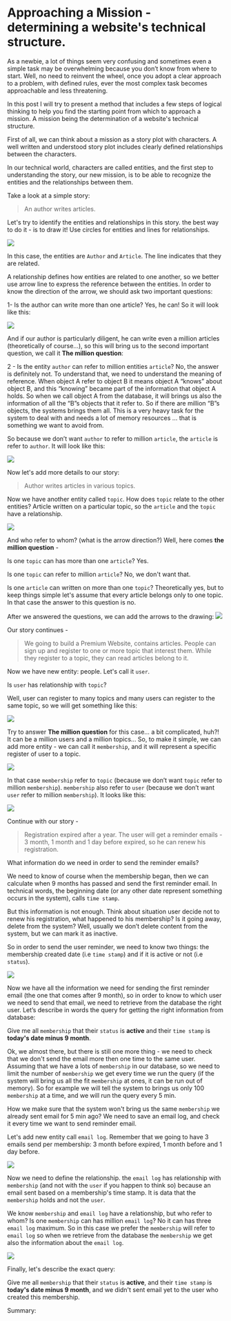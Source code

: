 # Approaching a Mission - determining a website's technical structure. 

As a newbie, a lot of things seem very confusing and sometimes even a simple task may be overwhelming because you don’t know from where to start. Well, no need to reinvent the wheel, once you adopt a clear approach to a problem, with defined rules, ever the most complex task becomes approachable and less threatening.

In this post I will try to present a method that includes a few steps of logical thinking to help you find the starting point from which to approach a mission. A mission being the determination of a website's technical structure.

First of all, we can think about a mission as a story plot with characters. A well written and understood story plot includes clearly defined relationships between the characters.

In our technical world, characters are called entities, and the first step to understanding the story, our new mission, is to be able to recognize the entities and the relationships between them.

Take a look at a simple story: 


> An author writes articles.


Let's try to identify the entities and relationships in this story. the best way to do it - is to draw it! Use circles for entities and lines for relationships.

![](111.jpg)

In this case, the entities are ```Author``` and ```Article```.  The line indicates that they are related.

A relationship defines how entities are related to one another, so we better use arrow line to express the reference between the entities. In order to know the direction of the arrow, we should ask two important questions:

1- Is the author can write more than one article?
Yes, he can! So it will look like this:

![](2.jpg)

And if our author is particularly diligent, he can write even a million articles (theoretically of course…), so this will bring us to the second important question, we call it **The million question**: 

2 - Is the entity ```author``` can refer to million entities ```article```?
No, the answer is definitely not. To understand that, we need to understand the meaning of reference. When object A refer to object B it means object A “knows” about object B, and this “knowing” became part of the information that object A holds.  So when we call object A from the database, it will brings us also the information of all the “B”s objects that it refer to. So if there are million “B”s objects, the systems brings them all. This is a very heavy task for the system to deal with and needs a lot of memory resources … that is something we want to avoid from. 

So because we don’t want ```author``` to refer to million ```article```, the ```article``` is refer to ```author```. 
It will look like this:

![](3.jpg)


Now let's add more details to our story:


> Author writes articles in various topics.


Now we have another entity called ```topic```. How does ```topic``` relate to the other entities?
Article written on a particular topic, so the ```article``` and the ```topic``` have a relationship.

![](4.jpg)


And who refer to whom? (what is the arrow direction?)
Well, here comes **the million question** - 

Is one ```topic``` can has more than one ```article```? Yes.

Is one ```topic``` can refer to million ```article```? No, we don't want that.

Is one ```article``` can written on more than one ```topic```? Theoretically yes, but to keep things simple let's assume that every article belongs only to one topic. In that case the answer to this question is no.


After we answered the questions, we can add the arrows to the drawing: 
![](5a.jpg)


Our story continues - 


> We going to build a Premium Website, contains articles. People can sign up and register to one or more topic that interest them. While they register to a topic, they can read articles belong to it.


Now we have new entity: people.  Let's call it ```user```.

Is ```user``` has relationship with ```topic```?

Well, user can register to many topics and many users can register to the same topic, so we will get something like this:

![](6.jpg)


Try to answer **The million question** for this case… a bit complicated, huh?! It can be a million users and a million topics...
So, to make it simple, we can add more entity - we can call it ```membership```, and it will represent a specific register of user to a topic.

![](7.jpg)

In that case ```membership``` refer to ```topic``` (because we don’t want ```topic``` refer to million ```membership```). ```membership``` also refer to ```user``` (because we don’t want ```user``` refer to million ```membership```). It looks like this:

![](88.jpg)



Continue with our story - 


> Registration expired after a year. The user will get a reminder emails - 3 month, 1 month and 1 day before expired, so he can renew his registration.
 

What information do we need in order to send the reminder emails?

We need to know of course when the membership began, then we can calculate when 9 months has passed and send the first reminder email. In technical words, the beginning date (or any other date represent something occurs in the system), calls ```time stamp```.

But this information is not enough. Think about situation user decide not to renew his registration, what happened to his membership? Is it going away, delete from the system? Well, usually we don’t delete content from the system, but we can mark it as inactive.

So in order to send the user reminder, we need to know two things:  the membership created date (i.e ```time stamp```) and if it is active or not (i.e ```status```).

![](9.jpg)

Now we have all the information we need for sending the first reminder email (the one that comes after 9 month), so in order to know to which user we need to send that email, we need to retrieve from the database the right user. 
Let’s describe in words the query for getting the right information from database:


Give me all ```membership``` that their ```status``` is **active** and their ```time stamp``` is **today's date minus 9 month**.


Ok, we almost there, but there is still one more thing - we need to check that we don't send the email more then one time to the same user. Assuming that we have a lots of ```membership``` in our database, so we need to limit the number of ```membership``` we get every time we run the query (if the system will bring us all the fit ```membership``` at ones, it can be run out of memory). So for example we will tell the system to brings us only 100 ```membership``` at a time, and we will run the query every 5 min. 

How we make sure that the system won't bring us the same ```membership``` we already sent email for 5 min ago?
We need to save an email log, and check it every time we want to send reminder email.

Let's add new entity call ```email log```.
Remember that we going to have 3 emails send per membership: 3 month before expired, 1 month before and 1 day before.

![](10.jpg)

Now we need to define the relationship. the ```email log``` has relationship with ```membership``` (and not with the ```user``` if you happen to think so) because an email sent based on a membership's time stamp. It is data that the ```membership``` holds and not the ```user```.

We know ```membership``` and ```email log``` have a relationship, but who refer to whom?
Is one ```membership``` can has million ```email log```? No it can has three ```email log``` maximum. So in this case we prefer the ```membership``` will refer to ```email log``` so when we retrieve from the database the ```membership``` we get also the information about the ```email log```.


![](11.jpg)


Finally, let's describe the exact query:


Give me all ```membership``` that their ```status``` is **active**, and their ```time stamp``` is **today's date minus 9 month**, and we didn't sent email yet to the user who created this membership.




Summary:



